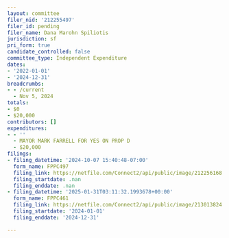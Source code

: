 ```yaml
---
layout: committee
filer_nid: '212255497'
filer_id: pending
filer_name: Dana Marohn Spiliotis
jurisdiction: sf
pri_form: true
candidate_controlled: false
committee_type: Independent Expenditure
dates:
- '2022-01-01'
- '2024-12-31'
breadcrumbs:
- - /current
  - Nov 5, 2024
totals:
- $0
- $20,000
contributors: []
expenditures:
- - ''
  - MAYOR MARK FARRELL FOR YES ON PROP D
  - $20,000
filings:
- filing_datetime: '2024-10-07 15:40:48-07:00'
  form_name: FPPC497
  filing_link: https://netfile.com/Connect2/api/public/image/212256168
  filing_startdate: .nan
  filing_enddate: .nan
- filing_datetime: '2025-01-31T03:11:32.1993678+00:00'
  form_name: FPPC461
  filing_link: https://netfile.com/Connect2/api/public/image/213013824
  filing_startdate: '2024-01-01'
  filing_enddate: '2024-12-31'

---
```

